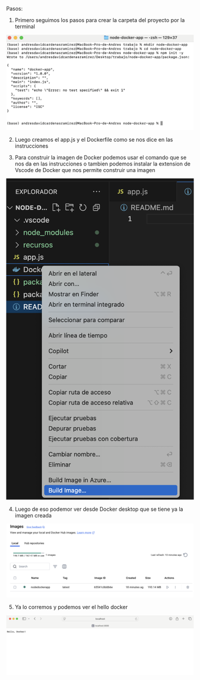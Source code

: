 Pasos:

1. Primero seguimos los pasos para crear la carpeta del proyecto por la terminal

![alt text](recursos/crearProyecto.png)

2. Luego creamos el app.js y el Dockerfile como se nos dice en las instrucciones 

3. Para construir la imagen de Docker podemos usar el comando que se nos da en las instrucciones o tambien podemos instalar la extension de Vscode de Docker que nos permite construir una imagen 

![alt text](recursos/buidImage.png)

4. Luego de eso podemor ver desde Docker desktop que se tiene ya la imagen creada

![alt text](recursos/imagenDocker.png)

5. Ya lo corremos y podemos ver el hello docker

![alt text](recursos/helloDocker.png)

